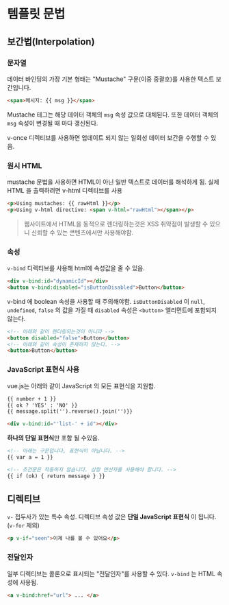 # 템플릿 문법

## 보간법(Interpolation)

### 문자열

데이터 바인딩의 가장 기본 형태는 "Mustache" 구문(이중 중괄호)를 사용한 텍스트 보간입니다.

```html
<span>메시지: {{ msg }}</span>
```

Mustache 테그는 해당 데이터 객체의 `msg` 속성 값으로 대체된다. 또한 데이터 객체의 `msg` 속성이 변경될 때 마다 갱신된다.

v-once 디렉티브를 사용하면 업데이트 되지 않는 일회성 데이터 보간을 수행할 수 있음.

### 원시 HTML

mustache 문법을 사용하면 HTML이 아닌 일반 텍스트로 데이터를 해석하게 됨.
실제 HTML 을 출력하려면 v-html 디렉티브를 사용

```html
<p>Using mustaches: {{ rawHtml }}</p>
<p>Using v-html directive: <span v-html="rawHtml"></span></p>
```

> 웹사이트에서 HTML을 동적으로 렌더링하는것은 XSS 취약점이 발생할 수 있으니 신뢰할 수 있는 콘텐츠에서만 사용해야함.

### 속성

`v-bind` 디렉티브를 사용해 html에 속성값을 줄 수 있음.

```html
<div v-bind:id="dynamicId"></div>
<button v-bind:disabled="isButtonDisabled">Button</button>
```

v-bind 에 boolean 속성을 사용할 때 주의해야함.
`isButtonDisabled` 이 `null`, `undefined`, `false` 의 값을 가질 때 `disabled` 속성은 `<button>` 엘리먼트에 포함되지 않는다.

```html
<!-- 아래와 같이 렌더링되는것이 아니라 -->
<button disabled="false">Button</button>
<!-- 아래와 같이 속성이 존재하지 않는다. -->
<button>Button</button>
```

### JavaScript 표현식 사용

vue.js는 아래와 같이 JavaScript 의 모든 표현식을 지원함.

```html
{{ number + 1 }} 
{{ ok ? 'YES' : 'NO' }} 
{{ message.split('').reverse().join('')}}

<div v-bind:id="'list-' + id"></div>
```

**하나의 단일 표현식**만 포함 될 수있음.

```html
<!-- 아래는 구문입니다, 표현식이 아닙니다. -->
{{ var a = 1 }}

<!-- 조건문은 작동하지 않습니다. 삼항 연산자를 사용해야 합니다. -->
{{ if (ok) { return message } }}
```

## 디렉티브

`v-` 접두사가 있는 특수 속성. 디렉티브 속성 값은 **단일 JavaScript 표현식** 이 됩니다. (`v-for` 제외)

```html
<p v-if="seen">이제 나를 볼 수 있어요</p>
```

### 전달인자

일부 디렉티브는 콜론으로 표시되는 "전달인자"를 사용할 수 있다.
`v-bind` 는 HTML 속성에 사용됨.

```html
<a v-bind:href="url"> ... </a>
```
